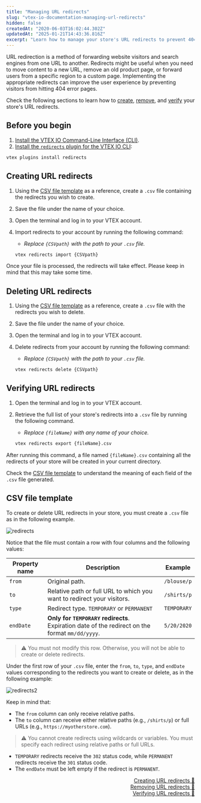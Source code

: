```yaml
---
title: "Managing URL redirects"
slug: "vtex-io-documentation-managing-url-redirects"
hidden: false
createdAt: "2020-06-03T16:02:44.302Z"
updatedAt: "2025-01-21T14:43:36.816Z"
excerpt: "Learn how to manage your store's URL redirects to prevent 404 errors."
---
```


URL redirection is a method of forwarding website visitors and search engines from one URL to another. Redirects might be useful when you need to move content to a new URL, remove an old product page, or forward users from a specific region to a custom page. Implementing the appropriate redirects can improve the user experience by preventing visitors from hitting 404 error pages.

Check the following sections to learn how to [create](#creating-url-redirects), [remove](#deleting-url-redirects), and [verify](#verifying-url-redirects) your store's URL redirects.

## Before you begin

1. [Install the VTEX IO Command-Line Interface (CLI)](https://developers.vtex.com/docs/guides/vtex-io-documentation-vtex-io-cli-installation-and-command-reference).
2. [Install the `redirects` plugin for the VTEX IO CLI](https://developers.vtex.com/docs/guides/vtex-io-documentation-vtex-io-cli-plugins#installing-a-plugin):

  ```sh
  vtex plugins install redirects
  ```

## Creating URL redirects

1. Using the [CSV file template](#csv-file-template) as a reference, create a `.csv` file containing the redirects you wish to create.
2. Save the file under the name of your choice.
3. Open the terminal and log in to your VTEX account.
4. Import redirects to your account by running the following command:
    - *Replace `{CSVpath}` with the path to your `.csv` file.*

    ```sh
    vtex redirects import {CSVpath}
    ```

Once your file is processed, the redirects will take effect. Please keep in mind that this may take some time.

## Deleting URL redirects

1. Using the [CSV file template](#csv-file-template) as a reference, create a `.csv` file with the redirects you wish to delete.
2. Save the file under the name of your choice.
3. Open the terminal and log in to your VTEX account.
4. Delete redirects from your account by running the following command:
    - *Replace `{CSVpath}` with the path to your `.csv` file.*

    ```sh
    vtex redirects delete {CSVpath}
    ```

## Verifying URL redirects

1. Open the terminal and log in to your VTEX account.
2. Retrieve the full list of your store's redirects into a `.csv` file by running the following command.
    - *Replace `{fileName}` with any name of your choice.*

    ```sh
    vtex redirects export {fileName}.csv
    ```

After running this command, a file named `{fileName}.csv` containing all the redirects of your store will be created in your current directory.

Check the [CSV file template](#csv-file-template) to understand the meaning of each field of the `.csv` file generated.

## CSV file template

To create or delete URL redirects in your store, you must create a `.csv` file as in the following example.

![redirects](https://cdn.jsdelivr.net/gh/vtexdocs/dev-portal-content@main/images/redirects.png)

Notice that the file must contain a row with four columns and the following values:

| Property name | Description                                                                                   | Example                   |
| ------------- | --------------------------------------------------------------------------------------------- | ------------------------- |
| `from`        | Original path.                                                                                | `/blouse/p`               |
| `to`          | Relative path or full URL to which you want to redirect your visitors.                        | `/shirts/p` |
| `type`        | Redirect type. `TEMPORARY` or `PERMANENT`                                                     | `TEMPORARY`               |
| `endDate`     | **Only for `TEMPORARY` redirects**. Expiration date of the redirect on the format `mm/dd/yyyy`. | `5/20/2020`               |

> ⚠️ You must not modify this row. Otherwise, you will not be able to create or delete redirects.

Under the first row of your `.csv` file, enter the `from`, `to`, `type`, and `endDate` values corresponding to the redirects you want to create or delete, as in the following example:

![redirects2](https://cdn.jsdelivr.net/gh/vtexdocs/dev-portal-content@main/images/redirects2.png)

Keep in mind that:

- The `from` column can only receive relative paths.
- The `to` column can receive either relative paths (e.g., `/shirts/p`) or full URLs (e.g., `https://myotherstore.com`).

> ⚠️ You cannot create redirects using wildcards or variables. You must specify each redirect using relative paths or full URLs.
  
- `TEMPORARY` redirects receive the `302` status code, while `PERMANENT` redirects receive the `301` status code.
- The `endDate` must be left empty if the redirect is `PERMANENT`.

<div style="text-align: right"><a href="#creating-url-redirects">Creating URL redirects 🔼</a></div>
<div style="text-align: right"><a href="#deleting-url-redirects">Removing URL redirects 🔼</a></div>
<div style="text-align: right"><a href="#verifying-url-redirects">Verifying URL redirects 🔼</a></div>
